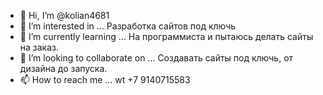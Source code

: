 - 👋 Hi, I’m @kolian4681
- 👀 I’m interested in ... Разработка сайтов под ключь
- 🌱 I’m currently learning ... На программиста и пытаюсь делать сайты на заказ.
- 💞️ I’m looking to collaborate on ... Создавать сайты под ключь, от дизайна до запуска.
- 📫 How to reach me ... wt +7 9140715583

<!---
kolian4681/kolian4681 is a ✨ special ✨ repository because its `README.md` (this file) appears on your GitHub profile.
You can click the Preview link to take a look at your changes.
--->
